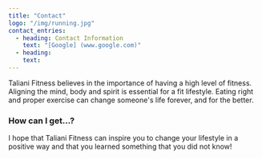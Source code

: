 ```yaml
---
title: "Contact"
logo: "/img/running.jpg"
contact_entries:
  - heading: Contact Information
    text: "[Google] (www.google.com)"
  - heading:
    text:
---
```


Taliani Fitness believes in the importance of having a high level of fitness. Aligning the mind, body and spirit is essential for a fit lifestyle. Eating right and proper exercise can change someone's life forever, and for the better.

<h3 class="f4 b lh-title mb2">How can I get…?</h3>

I hope that Taliani Fitness can inspire you to change your lifestyle in a positive way and that you learned something that you did not know!
